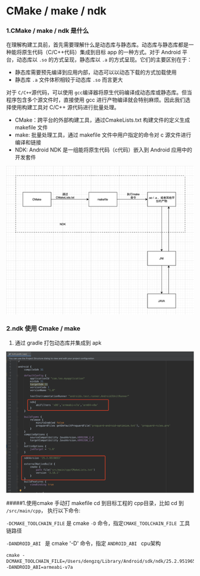 
# CMake / make / ndk

### 1.CMake / make / ndk 是什么

在理解构建工具前，首先需要理解什么是动态库与静态库。动态库与静态库都是一种能将原生代码（C/C++代码）集成到目标 app 的一种方式。对于 Android 平台，动态库以 `.so` 的方式呈现，静态库以 `.a` 的方式呈现。它们的主要区别在于：

* 静态库需要预先编译到应用内部，动态可以以动态下载的方式加载使用
* 静态库 `.a` 文件体积相较于动态库 `.so` 而言更大


对于 `C/C++`源代码，可以使用 `gcc`编译器将原生代码编译成动态库或静态库。但当程序包含多个源文件时，直接使用 gcc 进行产物编译就会特别麻烦。因此我们选择使用构建工具对 C/C++ 源代码进行批量处理。

* CMake：跨平台的外部构建工具，通过CmakeLists.txt 构建文件的定义生成 makefile 文件
* make: 批量处理工具，通过 makefile 文件中用户指定的命令对 c 源文件进行编译和链接
* NDK: Android NDK 是一组能将原生代码（c代码）嵌入到 Android 应用中的开发套件

![构建过程](https://raw.githubusercontent.com/dengzq/leo-collections/main/doc/img/img2.png?token=GHSAT0AAAAAAB4RDCU2WT7DB7OUCUHWZIRKZAHMCGA)


### 2.ndk 使用 Cmake / make 

1) 通过 gradle 打包动态库并集成到 apk

![build.gradle 配置](https://raw.githubusercontent.com/dengzq/leo-collections/main/doc/img/img1.png)


#####1.使用cmake 手动打 makefile
cd 到目标工程的 cpp目录，比如 cd 到 `/src/main/cpp`， 执行以下命令:

`-DCMAKE_TOOLCHAIN_FILE` 是 cmake `-D` 命令，指定`CMAKE_TOOLCHAIN_FILE `工具链路径

`-DANDROID_ABI ` 是 cmake '-D' 命令，指定 `ANDROID_ABI ` cpu架构

```
cmake -DCMAKE_TOOLCHAIN_FILE=/Users/dengzq/Library/Android/sdk/ndk/25.2.9519653/build/cmake/android.toolchain.cmake -DANDROID_ABI=armeabi-v7a
```
